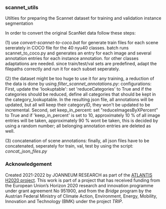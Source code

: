 ### scannet_utils
Utilties for preparing the Scannet dataset for training and validation instance segmentation

In order to convert the original ScanNet data follow these steps:

(1) use _convert-scannet-to-coco.bat_ for generate train files for each scene sererately in COCO file for the 40 nyu40 classes.
	batch runs scannet_to_coco.py and generates an entry for each image and several annotation entries for each instance annotation.
	for other classes adaptations are needed.
	since train/test/val sets are predefined, adapt the filepaths correctly and run it for each subset seperately.
	
(2) the dataset might be too huge to use it for any training, a reduction of the data is done by using _filter_scannet_annotations.py_:
configurations: First, update the 'lookuptable': set 'reduceCategories' to True and if the categories should be reduced, define all categories that should be kept in the category_lookuptable. In the resulting json file, all annotations will be updated, but all will keep their categoryID, they won't be updated to be incremental.
Second, set keep_in_percent: set "reduceImagesByXPercent" to True and if 'keep_in_percent' is set to 10, approximately 10 % of all image entries will be taken, approximately 90 % wont be taken, this is decided by using a random number; all belonging annotation entries are deleted as well.
					
(3) concatenation of scene annotations:
	finally, all json files have to be concatenated, seperately for train, val, test by using the script: _concat_json_files.py_
	
### Acknowledgement
Created 2021-2022 by JOANNEUM RESEARCH as part of the [ATLANTIS H2020 project](https://atlantis-ar.eu). This work is part of a project that has received funding from the European Union’s Horizon 2020 research and innovation programme under grant agreement No 951900, and from the _Bridge_ program by the Austrian Federal Ministry of Climate Action, Environment, Energy, Mobility, Innovation and Technology (BMK) under the project _TRIP_.

